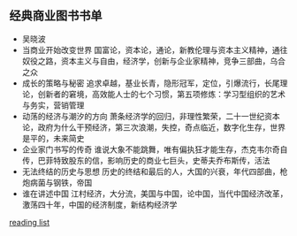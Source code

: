 <!-- 
title: 吴晓波商业图书书单
from: book
create: 2019-12-13
tags: reading,book
-->

## 经典商业图书书单

- 吴晓波
- 当商业开始改变世界
	国富论，资本论，通论，新教伦理与资本主义精神，通往奴役之路，资本主义与自由，经济学，创新与企业家精神，竞争三部曲，乌合之众
- 成长的策略与秘密
	追求卓越，基业长青，隐形冠军，定位，引爆流行，长尾理论，创新者的窘境，高效能人士的七个习惯，第五项修炼：学习型组织的艺术与务实，营销管理
- 动荡的经济与潮汐的方向
	萧条经济学的回归，非理性繁荣，二十一世纪资本论，政府为什么干预经济，第三次浪潮，失控，奇点临近，数字化生存，世界是平的，未来简史
- 企业家门书写的传奇
	谁说大象不能跳舞，唯有偏执狂才能生存，杰克韦尔奇自传，巴菲特致股东的信，影响历史的商业七巨头，史蒂夫乔布斯传，活法
- 无法终结的历史与思想
	历史的终结和最后的人，大国的兴衰，年代四部曲，枪炮病菌与钢铁，帝国
- 谁在讲述中国
	江村经济，大分流，美国与中国，论中国，当代中国经济改革，激荡四十年，中国的经济制度，新结构经济学

[reading list](https://zhuanlan.zhihu.com/p/73159847)

